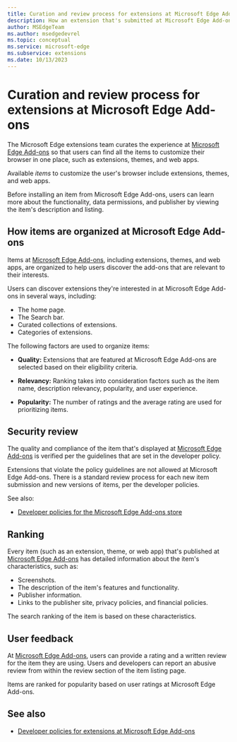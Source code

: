 ```yaml
---
title: Curation and review process for extensions at Microsoft Edge Add-ons
description: How an extension that's submitted at Microsoft Edge Add-ons is curated and reviewed by the Microsoft Edge extensions team.
author: MSEdgeTeam
ms.author: msedgedevrel
ms.topic: conceptual
ms.service: microsoft-edge
ms.subservice: extensions
ms.date: 10/13/2023
---
```

# Curation and review process for extensions at Microsoft Edge Add-ons

The Microsoft Edge extensions team curates the experience at [Microsoft Edge Add-ons](https://microsoftedge.microsoft.com/addons/) so that users can find all the items to customize their browser in one place, such as extensions, themes, and web apps.

Available _items_ to customize the user's browser include extensions, themes, and web apps.

Before installing an item from Microsoft Edge Add-ons, users can learn more about the functionality, data permissions, and publisher by viewing the item's description and listing.


<!-- ====================================================================== -->
## How items are organized at Microsoft Edge Add-ons

Items at [Microsoft Edge Add-ons](https://microsoftedge.microsoft.com/addons/), including extensions, themes, and web apps, are organized to help users discover the add-ons that are relevant to their interests.

Users can discover extensions they're interested in at Microsoft Edge Add-ons in several ways, including:
* The home page.
* The Search bar.
* Curated collections of extensions.
* Categories of extensions.

The following factors are used to organize items:

* **Quality:** Extensions that are featured at Microsoft Edge Add-ons are selected based on their eligibility criteria.

* **Relevancy:** Ranking takes into consideration factors such as the item name, description relevancy, popularity, and user experience.

* **Popularity:** The number of ratings and the average rating are used for prioritizing items.


<!-- ====================================================================== -->
## Security review

The quality and compliance of the item that's displayed at [Microsoft Edge Add-ons](https://microsoftedge.microsoft.com/addons/) is verified per the guidelines that are set in the developer policy.

Extensions that violate the policy guidelines are not allowed at Microsoft Edge Add-ons.  There is a standard review process for each new item submission and new versions of items, per the developer policies.

See also:
* [Developer policies for the Microsoft Edge Add-ons store](/legal/microsoft-edge/extensions/developer-policies)


<!-- ====================================================================== -->
## Ranking

Every item (such as an extension, theme, or web app) that's published at [Microsoft Edge Add-ons](https://microsoftedge.microsoft.com/addons/) has detailed information about the item's characteristics, such as:

* Screenshots.
* The description of the item's features and functionality.
* Publisher information.
* Links to the publisher site, privacy policies, and financial policies.

The search ranking of the item is based on these characteristics.


<!-- ====================================================================== -->
## User feedback

At [Microsoft Edge Add-ons](https://microsoftedge.microsoft.com/addons/), users can provide a rating and a written review for the item they are using. Users and developers can report an abusive review from within the review section of the item listing page.

Items are ranked for popularity based on user ratings at Microsoft Edge Add-ons.


<!-- ====================================================================== -->
## See also

* [Developer policies for extensions at Microsoft Edge Add-ons](/legal/microsoft-edge/extensions/developer-policies)
